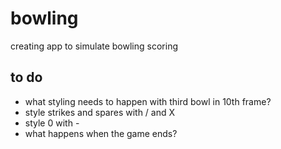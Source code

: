 # bowling
creating app to simulate bowling scoring

## to do
- what styling needs to happen with third bowl in 10th frame?
- style strikes and spares with / and X
- style 0 with -
- what happens when the game ends?
